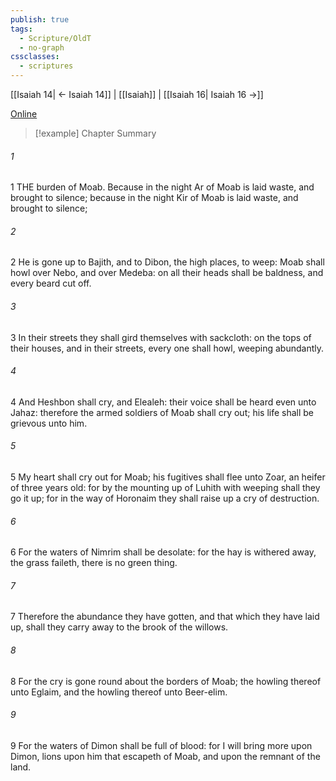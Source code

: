 ```yaml
---
publish: true
tags:
  - Scripture/OldT
  - no-graph
cssclasses:
  - scriptures
---
```

[[Isaiah 14| ← Isaiah 14]] | [[Isaiah]] | [[Isaiah 16| Isaiah 16 →]]

[Online](https://churchofjesuschrist.org/study/scriptures/ot/isa/15?lang=eng)

>[!example] Chapter Summary
>
###### 1
1 THE burden of Moab.  Because in the night Ar of Moab is laid waste, and brought to silence; because in the night Kir of Moab is laid waste, and brought to silence;
###### 2
2 He is gone up to Bajith, and to Dibon, the high places, to weep: Moab shall howl over Nebo, and over Medeba: on all their heads shall be baldness, and every beard cut off.
###### 3
3 In their streets they shall gird themselves with sackcloth: on the tops of their houses, and in their streets, every one shall howl, weeping abundantly.
###### 4
4 And Heshbon shall cry, and Elealeh: their voice shall be heard even unto Jahaz: therefore the armed soldiers of Moab shall cry out; his life shall be grievous unto him.
###### 5
5 My heart shall cry out for Moab; his fugitives shall flee unto Zoar, an heifer of three years old: for by the mounting up of Luhith with weeping shall they go it up; for in the way of Horonaim they shall raise up a cry of destruction.
###### 6
6 For the waters of Nimrim shall be desolate: for the hay is withered away, the grass faileth, there is no green thing.
###### 7
7 Therefore the abundance they have gotten, and that which they have laid up, shall they carry away to the brook of the willows.
###### 8
8 For the cry is gone round about the borders of Moab; the howling thereof unto Eglaim, and the howling thereof unto Beer-elim.
###### 9
9 For the waters of Dimon shall be full of blood: for I will bring more upon Dimon, lions upon him that escapeth of Moab, and upon the remnant of the land.



